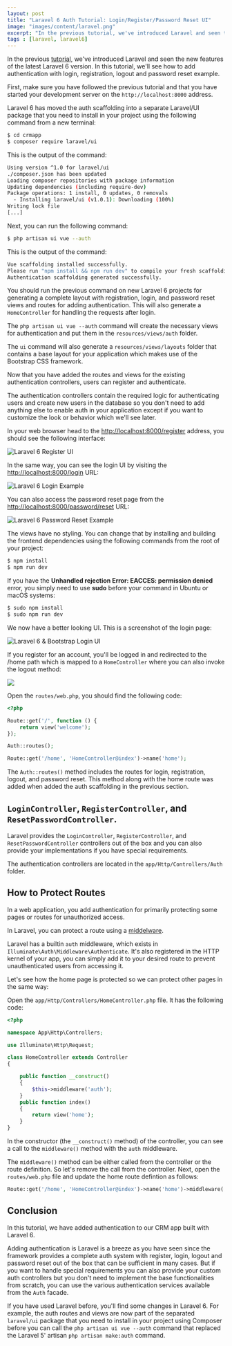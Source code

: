 ```yaml
---
layout: post
title: "Laravel 6 Auth Tutorial: Login/Register/Password Reset UI"
image: "images/content/laravel.png"
excerpt: "In the previous tutorial, we've introduced Laravel and seen the new features of the latest Laravel 6 version. In this tutorial, we'll see how to add authentication with login, registration, logout and password reset example." 
tags : [laravel, laravel6] 
---
```


In the previous [tutorial](https://www.techiediaries.com/laravel-tutorial), we've introduced Laravel and seen the new features of the latest Laravel 6 version. In this tutorial, we'll see how to add authentication with login, registration, logout and password reset example.

First, make sure you have followed the previous tutorial and that you have started your development server on the `http://localhost:8000` address.

Laravel 6 has moved the auth scaffolding into a separate Laravel/UI package that you need to install in your project using the following command from a new terminal:

```bash
$ cd crmapp
$ composer require laravel/ui
```

This is the output of the command:

```bash
Using version ^1.0 for laravel/ui
./composer.json has been updated
Loading composer repositories with package information
Updating dependencies (including require-dev)
Package operations: 1 install, 0 updates, 0 removals
  - Installing laravel/ui (v1.0.1): Downloading (100%)
Writing lock file
[...]
```
Next, you can  run the following command:

```bash
$ php artisan ui vue --auth
```

This is the output of the command:

```bash
Vue scaffolding installed successfully.
Please run "npm install && npm run dev" to compile your fresh scaffolding.
Authentication scaffolding generated successfully.
```

You should run the previous command on new Laravel 6 projects for generating a complete layout with registration, login, and password reset views and routes for adding authentication. This will also generate a `HomeController` for handling the requests after login.

The `php artisan ui vue --auth` command will create the necessary views for authentication and put them in the `resources/views/auth` folder.

The `ui` command will also generate a `resources/views/layouts` folder that contains a base layout for your application which makes use of the Bootstrap CSS framework.

Now that you have added the routes and views for the existing authentication controllers, users can register and authenticate. 

The authentication controllers contain the required logic for authenticating users and create new users in the database so you don't need to add anything else to enable auth in your application except if you want to customize the look or behavior which we'll see later.

In your web browser head to the [http://localhost:8000/register](http://localhost:8000/register) address, you should see the following interface:

![Laravel 6 Register UI](https://www.diigo.com/file/image/rscqpoqzocbqqdarezdseaprda/Laravel+6+Register+UI.jpg)

In the same way, you can see the login UI by visiting the [http://localhost:8000/login](http://localhost:8000/login) URL:

![Laravel 6 Login Example](https://www.diigo.com/file/image/rscqpoqzocbqqdodpzdseaproa/Laravel+6+Login+UI.jpg)

You can also access the password reset page from the [http://localhost:8000/password/reset](http://localhost:8000/password/reset) URL:

![Laravel 6 Password Reset Example ](https://www.diigo.com/file/image/rscqpoqzocbqqecpqzdseaprsa/Laravel+6+Password+Reset.jpg)

The views have no styling. You can change that by installing and building the frontend dependencies using the following commands from the root of your project:

```bash
$ npm install
$ npm run dev
```

If you have the **Unhandled rejection Error: EACCES: permission denied** error, you simply need to use **sudo** before your command in Ubuntu or macOS systems:

```bash
$ sudo npm install 
$ sudo npm run dev
```

We now have a better looking UI. This is a screenshot of the login page:

![Laravel 6 & Bootstrap Login UI](https://www.diigo.com/file/image/rscqpoqzocbqqeoabzdseapsba/Laravel+6+Bootstrap+Login+Example.jpg)

If you register for an account, you'll be logged in and redirected to the /home path which is mapped to a `HomeController` where you can also invoke the logout method:

![](https://www.diigo.com/file/image/rscqpoqzocbqqoqaezdseaqado/Laravel+6+Logout+Example.jpg)

Open the `routes/web.php`, you should find the following code:

```php
<?php

Route::get('/', function () {
    return view('welcome');
});

Auth::routes();

Route::get('/home', 'HomeController@index')->name('home');
```

The `Auth::routes()` method includes the routes for login, registration, logout, and password reset. This method along with the home route was added when added the auth scaffolding in the previous section.


## `LoginController`, `RegisterController`, and `ResetPasswordController`.

Laravel provides the `LoginController`, `RegisterController`, and `ResetPasswordController` controllers out of the box and you can also provide your implementations if you have special requirements.

The authentication controllers are located in the `app/Http/Controllers/Auth` folder. 

## How to Protect Routes 

In a web application, you add authentication for primarily protecting some pages or routes for unauthorized access.

In Laravel, you can protect a route using a [middelware](https://laravel.com/docs/6.0/middleware). 

Laravel has a builtin `auth` middleware, which exists in `Illuminate\Auth\Middleware\Authenticate`. It's also registered in the HTTP kernel of your app, you can simply add it to your desired route to prevent unauthenticated users from accessing it. 

Let's see how the home page is protected so we can protect other pages in the same way:

Open the `app/Http/Controllers/HomeController.php` file. It has the following code:

```php
<?php

namespace App\Http\Controllers;

use Illuminate\Http\Request;

class HomeController extends Controller
{

    public function __construct()
    {
        $this->middleware('auth');
    }
    public function index()
    {
        return view('home');
    }
}
```
  
In the constructor (the `__construct()` method) of the controller, you can see a call to the `middleware()` method with the `auth` middleware. 

The `middleware()` method can be either called from the controller or the route definition. So let's remove the  call from the controller. Next, open the `routes/web.php` file and update the home route defintion as follows:

```php
Route::get('/home', 'HomeController@index')->name('home')->middleware('auth');
```

## Conclusion

In this tutorial, we have added authentication to our CRM app built with Laravel 6.

Adding authentication is Laravel is a breeze as you have seen since the framework provides a complete auth system with register, login, logout and password reset out of the box that can be sufficient in many cases. But if you want to handle special requirements you can also provide your custom auth controllers but you don't need to implement the base functionalities from scratch, you can use the various authentication services available from the `Auth` facade. 

If you have used Laravel before, you'll find some changes in Laravel 6. For example, the auth routes and views are now part of the separated `laravel/ui` package that you need to install in your project using Composer before you can call the `php artisan ui vue --auth` command that replaced the Laravel 5'  artisan `php artisan make:auth` command.
